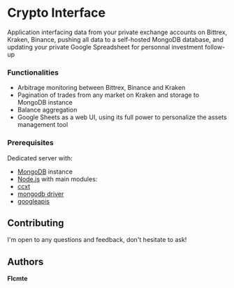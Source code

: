 # Crypto Interface
Application interfacing data from your private exchange accounts on Bittrex, Kraken, Binance, pushing all data to a self-hosted MongoDB database, and updating your private Google Spreadsheet for personnal investment follow-up

### Functionalities
* Arbitrage monitoring between Bittrex, Binance and Kraken
* Pagination of trades from any market on Kraken and storage to MongoDB instance
* Balance aggregation
* Google Sheets as a web UI, using its full power to personalize the assets management tool

### Prerequisites
Dedicated server with:
* [MongoDB](https://docs.mongodb.com/manual/tutorial/install-mongodb-on-debian/) instance
* [Node.js](https://nodejs.org/en/download/package-manager/) with main modules:
* [ccxt](https://github.com/ccxt/ccxt)
* [mongodb driver](https://github.com/mongodb/node-mongodb-native)
* [googleapis](https://github.com/googleapis)

## Contributing
I'm open to any questions and feedback, don't hesitate to ask!

## Authors
**Flcmte**

